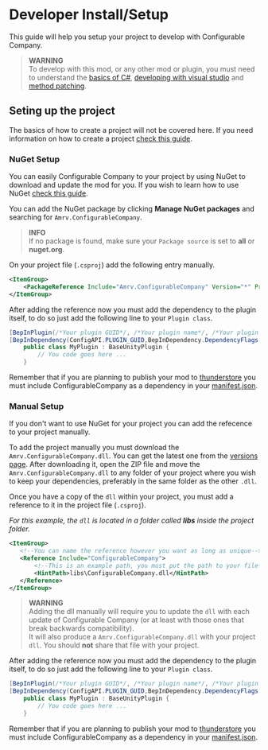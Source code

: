# Developer Install/Setup

This guide will help you setup your project to develop with Configurable Company.

> **WARNING**  
> To develop with this mod, or any other mod or plugin, you must need to understand the [basics of C#](https://learn.microsoft.com/en-us/dotnet/csharp/tour-of-csharp/tutorials/), [developing with visual studio](https://visualstudio.microsoft.com/es/vs/getting-started/) and [method patching](https://harmony.pardeike.net/articles/patching.html).

## Seting up the project

The basics of how to create a project will not be covered here. If you need information on how to create a project [check this guide](https://lethal.wiki/dev/initial-setup).

### NuGet Setup

You can easily Configurable Company to your project by using NuGet to download and update the mod for you. If you wish to learn how to use NuGet [check this guide](https://learn.microsoft.com/en-us/nuget/quickstart/install-and-use-a-package-in-visual-studio).

You can add the NuGet package by clicking **Manage NuGet packages** and searching for `Amrv.ConfigurableCompany`.

> **INFO**  
> If no package is found, make sure your `Package source` is set to **all** or **nuget.org**.

On your project file (`.csproj`) add the following entry manually.

```xml
<ItemGroup>
    <PackageReference Include="Amrv.ConfigurableCompany" Version="*" PrivateAssets="all"/>
</ItemGroup>
```

After adding the reference now you must add the dependency to the plugin itself, to do so just add the following line to your `Plugin class`.

```csharp
[BepInPlugin(/*Your plugin GUID*/, /*Your plugin name*/, /*Your plugin version*/)]
[BepInDependency(ConfigAPI.PLUGIN_GUID,BepInDependency.DependencyFlags.HardDependency)]
    public class MyPlugin : BaseUnityPlugin {
        // You code goes here ...
    }
```

Remember that if you are planning to publish your mod to [thunderstore](https://thunderstore.io/c/lethal-company/) you must include ConfigurableCompany as a dependency in your [manifest.json](https://thunderstore.io/package/create/docs/).

### Manual Setup

If you don't want to use NuGet for your project you can add the refecence to your project manually.

To add the project manually you must download the `Amrv.ConfigurableCompany.dll`. You can get the latest one from the [versions page](https://thunderstore.io/c/lethal-company/p/AMRV/ConfigurableCompany/versions/). After downloading it, open the ZIP file and move the `Amrv.ConfigurableCompany.dll` to any folder of your project where you wish to keep your dependencies, preferably in the same folder as the other `.dll`.

Once you have a copy of the `dll` within your project, you must add a reference to it in the project file (`.csproj`).

_For this example, the `dll` is located in a folder called **libs** inside the project folder._

```xml
<ItemGroup>
   <!--You can name the reference however you want as long as unique-->
   <Reference Include="ConfigurableCompany">
       <!--This is an example path, you must put the path to your file-->
       <HintPath>libs\ConfigurableCompany.dll</HintPath>
   </Reference>
</ItemGroup>
```

> **WARNING**  
> Adding the dll manually will require you to update the `dll` with each update of Configurable Company (or at least with those ones that break backwards compatibility).  
> It will also produce a `Amrv.ConfigurableCompany.dll` with your project `dll`. You should **not** share that file with your project.

After adding the reference now you must add the dependency to the plugin itself, to do so just add the following line to your `Plugin class`.

```csharp
[BepInPlugin(/*Your plugin GUID*/, /*Your plugin name*/, /*Your plugin version*/)]
[BepInDependency(ConfigAPI.PLUGIN_GUID,BepInDependency.DependencyFlags.HardDependency)]
    public class MyPlugin : BaseUnityPlugin {
        // You code goes here ...
    }
```

Remember that if you are planning to publish your mod to [thunderstore](https://thunderstore.io/c/lethal-company/) you must include ConfigurableCompany as a dependency in your [manifest.json](https://thunderstore.io/package/create/docs/).
